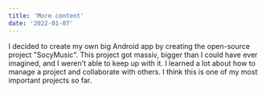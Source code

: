 ```yaml
---
title: 'More content'
date: '2022-01-07'
---
```


I decided to create my own big Android app by creating the open-source project "SocyMusic".
This project got massiv, bigger than I could have ever imagined, and I weren't able to keep up with it.
I learned a lot about how to manage a project and collaborate with others. I think this is one
of my most important projects so far.